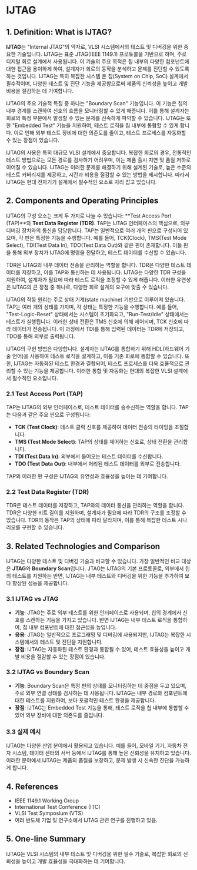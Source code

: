# IJTAG

## 1. Definition: What is **IJTAG**?
**IJTAG**는 "Internal JTAG"의 약자로, VLSI 시스템에서의 테스트 및 디버깅을 위한 중요한 기술입니다. IJTAG는 표준 JTAG(IEEE 1149.1) 프로토콜을 기반으로 하며, 주로 디지털 회로 설계에서 사용됩니다. 이 기술의 주요 목적은 칩 내부의 다양한 컴포넌트에 대한 접근을 용이하게 하여, 설계자가 회로의 동작을 분석하고 문제를 진단할 수 있도록 하는 것입니다. IJTAG는 특히 복잡한 시스템 온 칩(System on Chip, SoC) 설계에서 필수적이며, 다양한 테스트 및 진단 기능을 제공함으로써 제품의 신뢰성을 높이고 개발 비용을 절감하는 데 기여합니다.

IJTAG의 주요 기술적 특징 중 하나는 "Boundary Scan" 기능입니다. 이 기능은 칩의 내부 경계를 스캔하여 신호의 흐름을 모니터링할 수 있게 해줍니다. 이를 통해 설계자는 회로의 특정 부분에서 발생할 수 있는 문제를 신속하게 파악할 수 있습니다. IJTAG는 또한 "Embedded Test" 기능을 지원하여, 테스트 로직을 칩 내부에 통합할 수 있게 합니다. 이로 인해 외부 테스트 장비에 대한 의존도를 줄이고, 테스트 프로세스를 자동화할 수 있는 장점이 있습니다.

IJTAG의 사용은 특히 대규모 VLSI 설계에서 중요합니다. 복잡한 회로의 경우, 전통적인 테스트 방법으로는 모든 경로를 검사하기 어려우며, 이는 제품 출시 지연 및 품질 저하로 이어질 수 있습니다. IJTAG는 이러한 문제를 해결하기 위해 설계된 기술로, 높은 수준의 테스트 커버리지를 제공하고, 시간과 비용을 절감할 수 있는 방법을 제시합니다. 따라서 IJTAG는 현대 전자기기 설계에서 필수적인 요소로 자리 잡고 있습니다.

## 2. Components and Operating Principles
IJTAG의 구성 요소는 크게 두 가지로 나눌 수 있습니다: **Test Access Port (TAP)**와 **Test Data Register (TDR)**. TAP는 IJTAG 인터페이스의 핵심으로, 외부 디버깅 장치와의 통신을 담당합니다. TAP는 일반적으로 여러 개의 핀으로 구성되어 있으며, 각 핀은 특정한 기능을 수행합니다. 예를 들어, TCK(Clock), TMS(Test Mode Select), TDI(Test Data In), TDO(Test Data Out)와 같은 핀이 존재합니다. 이들 핀을 통해 외부 장치가 IJTAG에 명령을 전달하고, 테스트 데이터를 수신할 수 있습니다.

TDR은 IJTAG의 내부 데이터 전송을 관리하는 역할을 합니다. TDR은 다양한 테스트 데이터를 저장하고, 이를 TAP와 통신하는 데 사용됩니다. IJTAG는 다양한 TDR 구성을 지원하여, 설계자가 필요에 따라 테스트 로직을 조정할 수 있게 해줍니다. 이러한 유연성은 IJTAG의 큰 장점 중 하나로, 다양한 회로 설계의 요구에 맞출 수 있습니다.

IJTAG의 작동 원리는 주로 상태 기계(state machine) 기반으로 이루어져 있습니다. TAP는 여러 개의 상태를 가지며, 각 상태는 특정한 기능을 수행합니다. 예를 들어, "Test-Logic-Reset" 상태에서는 시스템이 초기화되고, "Run-Test/Idle" 상태에서는 테스트가 실행됩니다. 이러한 상태 전환은 TMS 신호에 의해 제어되며, TCK 신호에 따라 데이터가 전송됩니다. 이 과정에서 TDI를 통해 입력된 데이터는 TDR에 저장되고, TDO를 통해 외부로 출력됩니다.

IJTAG의 구현 방법은 다양합니다. 설계자는 IJTAG를 통합하기 위해 HDL(하드웨어 기술 언어)을 사용하여 테스트 로직을 설계하고, 이를 기존 회로에 통합할 수 있습니다. 또한, IJTAG는 자동화된 테스트 환경과 결합되어, 테스트 프로세스를 더욱 효율적으로 관리할 수 있는 기능을 제공합니다. 이러한 통합 및 자동화는 현대의 복잡한 VLSI 설계에서 필수적인 요소입니다.

### 2.1 Test Access Port (TAP)
TAP는 IJTAG의 외부 인터페이스로, 테스트 데이터를 송수신하는 역할을 합니다. TAP는 다음과 같은 주요 핀으로 구성됩니다:
- **TCK (Test Clock)**: 테스트 클럭 신호를 제공하여 데이터 전송의 타이밍을 조절합니다.
- **TMS (Test Mode Select)**: TAP의 상태를 제어하는 신호로, 상태 전환을 관리합니다.
- **TDI (Test Data In)**: 외부에서 들어오는 테스트 데이터를 수신합니다.
- **TDO (Test Data Out)**: 내부에서 처리된 테스트 데이터를 외부로 전송합니다.

TAP의 이러한 핀 구성은 IJTAG의 유연성과 효율성을 높이는 데 기여합니다.

### 2.2 Test Data Register (TDR)
TDR은 테스트 데이터를 저장하고, TAP와의 데이터 통신을 관리하는 역할을 합니다. TDR은 다양한 비트 길이를 지원하며, 설계자가 필요에 따라 TDR의 구조를 조정할 수 있습니다. TDR의 동작은 TAP의 상태에 따라 달라지며, 이를 통해 복잡한 테스트 시나리오를 구현할 수 있습니다.

## 3. Related Technologies and Comparison
IJTAG는 다양한 테스트 및 디버깅 기술과 비교할 수 있습니다. 가장 일반적인 비교 대상은 **JTAG**와 **Boundary Scan**입니다. JTAG는 IJTAG의 기본 프로토콜로, 외부에서 칩의 테스트를 지원하는 반면, IJTAG는 내부 테스트와 디버깅을 위한 기능을 추가하여 보다 향상된 성능을 제공합니다.

### 3.1 IJTAG vs JTAG
- **기능**: JTAG는 주로 외부 테스트를 위한 인터페이스로 사용되며, 칩의 경계에서 신호를 스캔하는 기능을 가지고 있습니다. 반면 IJTAG는 내부 테스트 로직을 통합하여, 칩 내부 컴포넌트에 대한 접근성을 높입니다.
- **응용**: JTAG는 일반적으로 프로그래밍 및 디버깅에 사용되지만, IJTAG는 복잡한 시스템에서의 테스트 및 진단을 지원합니다.
- **장점**: IJTAG는 자동화된 테스트 환경과 통합될 수 있어, 테스트 효율성을 높이고 개발 비용을 절감할 수 있는 장점이 있습니다.

### 3.2 IJTAG vs Boundary Scan
- **기능**: Boundary Scan은 특정 핀의 상태를 모니터링하는 데 중점을 두고 있으며, 주로 외부 연결 상태를 검사하는 데 사용됩니다. IJTAG는 내부 경로와 컴포넌트에 대한 테스트를 지원하여, 보다 포괄적인 테스트 환경을 제공합니다.
- **장점**: IJTAG는 Embedded Test 기능을 통해, 테스트 로직을 칩 내부에 통합할 수 있어 외부 장비에 대한 의존도를 줄입니다.

### 3.3 실제 예시
IJTAG는 다양한 산업 분야에서 활용되고 있습니다. 예를 들어, 모바일 기기, 자동차 전자 시스템, 데이터 센터의 서버 등에서 IJTAG를 통해 높은 신뢰성을 유지하고 있습니다. 이러한 분야에서 IJTAG는 제품의 품질을 보장하고, 문제 발생 시 신속한 진단을 가능하게 합니다.

## 4. References
- IEEE 1149.1 Working Group
- International Test Conference (ITC)
- VLSI Test Symposium (VTS)
- 여러 반도체 기업 및 연구소에서 IJTAG 관련 연구를 진행하고 있음.

## 5. One-line Summary
IJTAG는 VLSI 시스템의 내부 테스트 및 디버깅을 위한 필수 기술로, 복잡한 회로의 신뢰성을 높이고 개발 효율성을 극대화하는 데 기여합니다.
